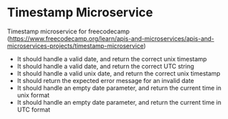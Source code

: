 # Timestamp Microservice
Timestamp microservice for freecodecamp (https://www.freecodecamp.org/learn/apis-and-microservices/apis-and-microservices-projects/timestamp-microservice)

* It should handle a valid date, and return the correct unix timestamp
* It should handle a valid date, and return the correct UTC string
* It should handle a valid unix date, and return the correct unix timestamp
* It should return the expected error message for an invalid date
* It should handle an empty date parameter, and return the current time in unix format
* It should handle an empty date parameter, and return the current time in UTC format